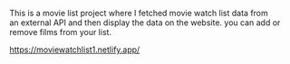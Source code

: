 This is a movie list project where I fetched movie watch list data from          
an external API and then display the data on the website. you can add or remove films from your list.                                                                                                                                                 
  
https://moviewatchlist1.netlify.app/      

